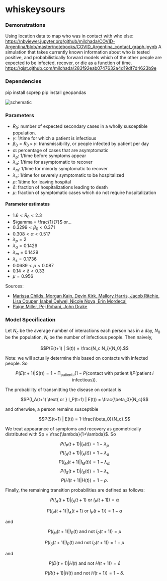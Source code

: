 # whiskeysours

### Demonstrations 
Using location data to map who was in contact with who else: https://nbviewer.jupyter.org/github/milchada/COVID-Argentina/blob/master/notebooks/COVID_Argentina_contact_graph.ipynb
A simulation that takes currently known information about who is tested positive, and probabilistically forward models which of the other people are expected to be infected, recover, or die as a function of time. https://gist.github.com/milchada/283f92eab0747632a4d19df7d4623b9e

### Dependencies 
pip install scprep 
pip install geopandas

![schematic](https://covid-measures.github.io/model_schematic.png)

### Parameters

* $R_0$: number of expected secondary cases in a wholly susceptible population.
* $\gamma$: 1/time for which a patient is infectious
* $\beta_0 = R_0 \times \gamma$: transmissibility, or people infected by patient per day
* $\alpha$: percentage of cases that are asymptomatic
* $\lambda_p$: 1/time before symptoms appear
* $\lambda_a$: 1/time for asymptomatic to recover
* $\lambda_m$: 1/time for minorly symptomatic to recover
* $\lambda_s$: 1/time for severely symptomatic to be hospitalized
* $\rho$: 1/time for leaving hospital
* $\delta$: fraction of hospitalizations leading to death
* $\mu$: fraction of symptomatic cases which do not require hospitalization

#### Parameter estimates

* $1.6 < R_0 < 2.3$
* $\gamma = \frac{1}{7}$ or...
* $0.3299 < \beta_0 < 0.371$
* $0.308 < \alpha < 0.517$
* $\lambda_p = 2$
* $\lambda_a = 0.1429$
* $\lambda_m = 0.1429$
* $\lambda_s = 0.1736$
* $0.0689< \rho < 0.087$
* $0.14 < \delta < 0.33$
* $\mu = 0.956$

Sources:
* [Marissa Childs, Morgan Kain, Devin Kirk, Mallory Harris, Jacob Ritchie, Lisa Couper, Isabel Delwel, Nicole Nova, Erin Mordecai](https://github.com/morgankain/COVID_interventions/blob/master/covid_params.csv)
* [Paige Miller, Pej Rohani, John Drake](http://2019-coronavirus-tracker.com/parameters-supplement.html)

### Model Specification

Let $N_c$ be the average number of interactions each person has in a day, $N_0$ be the population, $N_i$ be the number of infectious people. Then naively,

$$P(E(t+1) | S(t)) = \frac{N_c N_i}{N_0}.$$

Note: we will actually determine this based on contacts with infected people. So

$$P(E(t+1) | S(t)) = 1 - \prod_{\text{patient }i}(1 - P(\text{contact with patient }i) P(\text{patient }i\text{ infectious})).$$

The probability of transmitting the disease on contact is

$$P(I_A(t+1) \text{ or } I_P(t+1) | E(t)) = \frac{\beta_0}{N_c}$$

and otherwise, a person remains susceptible

$$P(S(t+1) | E(t)) = 1-\frac{\beta_0}{N_c}.$$

We treat appearance of symptoms and recovery as geometrically distributed with $p = \frac{\lambda}{1+\lambda}$. So

$$P(I_P(t+1)|I_P(t)) = 1-\lambda_p$$
$$P(I_A(t+1)|I_A(t)) = 1-\lambda_a$$
$$P(I_M(t+1)|I_M(t)) = 1-\lambda_m$$
$$P(I_S(t+1)|I_S(t)) = 1-\lambda_s$$
$$P(H(t+1)|H(t)) = 1-\rho.$$

Finally, the remaining transition probabilities are defined as follows:

$$P(I_A(t+1) | I_A(t+1) \text{ or } I_P(t+1)) = \alpha$$

$$P(I_P(t+1) | I_A(t+1) \text{ or } I_P(t+1)) = 1 - \alpha$$

and

$$P(I_M(t+1) | I_P(t) \text{ and not } I_P(t+1)) = \mu$$

$$P(I_S(t+1) | I_P(t) \text{ and not } I_P(t+1)) = 1 - \mu$$

and

$$P(D(t+1) | H(t) \text{ and not } H(t+1)) = \delta$$

$$P(R(t+1) | H(t) \text{ and not } H(t+1)) = 1-\delta.$$


